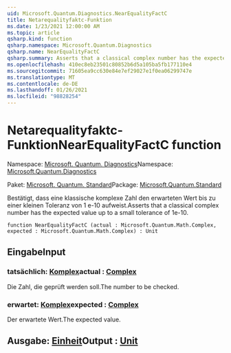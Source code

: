 ```yaml
---
uid: Microsoft.Quantum.Diagnostics.NearEqualityFactC
title: Netarequalityfaktc-Funktion
ms.date: 1/23/2021 12:00:00 AM
ms.topic: article
qsharp.kind: function
qsharp.namespace: Microsoft.Quantum.Diagnostics
qsharp.name: NearEqualityFactC
qsharp.summary: Asserts that a classical complex number has the expected value up to a small tolerance of 1e-10.
ms.openlocfilehash: 410ec8eb23501c80852b6d5a105ba5fb177110e4
ms.sourcegitcommit: 71605ea9cc630e84e7ef29027e1f0ea06299747e
ms.translationtype: MT
ms.contentlocale: de-DE
ms.lasthandoff: 01/26/2021
ms.locfileid: "98828254"
---
```

# <a name="nearequalityfactc-function"></a><span data-ttu-id="b9e4d-102">Netarequalityfaktc-Funktion</span><span class="sxs-lookup"><span data-stu-id="b9e4d-102">NearEqualityFactC function</span></span>

<span data-ttu-id="b9e4d-103">Namespace: [Microsoft. Quantum. Diagnostics](xref:Microsoft.Quantum.Diagnostics)</span><span class="sxs-lookup"><span data-stu-id="b9e4d-103">Namespace: [Microsoft.Quantum.Diagnostics](xref:Microsoft.Quantum.Diagnostics)</span></span>

<span data-ttu-id="b9e4d-104">Paket: [Microsoft. Quantum. Standard](https://nuget.org/packages/Microsoft.Quantum.Standard)</span><span class="sxs-lookup"><span data-stu-id="b9e4d-104">Package: [Microsoft.Quantum.Standard](https://nuget.org/packages/Microsoft.Quantum.Standard)</span></span>


<span data-ttu-id="b9e4d-105">Bestätigt, dass eine klassische komplexe Zahl den erwarteten Wert bis zu einer kleinen Toleranz von 1 e-10 aufweist.</span><span class="sxs-lookup"><span data-stu-id="b9e4d-105">Asserts that a classical complex number has the expected value up to a small tolerance of 1e-10.</span></span>

```qsharp
function NearEqualityFactC (actual : Microsoft.Quantum.Math.Complex, expected : Microsoft.Quantum.Math.Complex) : Unit
```


## <a name="input"></a><span data-ttu-id="b9e4d-106">Eingabe</span><span class="sxs-lookup"><span data-stu-id="b9e4d-106">Input</span></span>

### <a name="actual--complex"></a><span data-ttu-id="b9e4d-107">tatsächlich: [Komplex](xref:Microsoft.Quantum.Math.Complex)</span><span class="sxs-lookup"><span data-stu-id="b9e4d-107">actual : [Complex](xref:Microsoft.Quantum.Math.Complex)</span></span>

<span data-ttu-id="b9e4d-108">Die Zahl, die geprüft werden soll.</span><span class="sxs-lookup"><span data-stu-id="b9e4d-108">The number to be checked.</span></span>


### <a name="expected--complex"></a><span data-ttu-id="b9e4d-109">erwartet: [Komplex](xref:Microsoft.Quantum.Math.Complex)</span><span class="sxs-lookup"><span data-stu-id="b9e4d-109">expected : [Complex](xref:Microsoft.Quantum.Math.Complex)</span></span>

<span data-ttu-id="b9e4d-110">Der erwartete Wert.</span><span class="sxs-lookup"><span data-stu-id="b9e4d-110">The expected value.</span></span>



## <a name="output--unit"></a><span data-ttu-id="b9e4d-111">Ausgabe: [Einheit](xref:microsoft.quantum.lang-ref.unit)</span><span class="sxs-lookup"><span data-stu-id="b9e4d-111">Output : [Unit](xref:microsoft.quantum.lang-ref.unit)</span></span>

